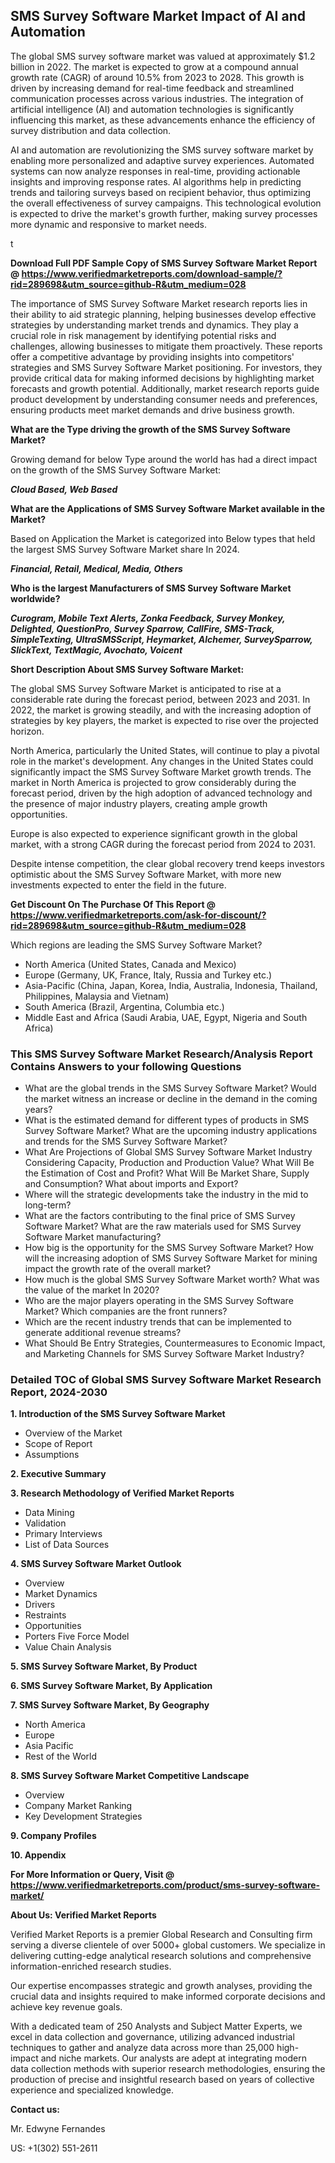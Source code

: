 <h2>SMS Survey Software Market Impact of AI and Automation</h2><p>The global SMS survey software market was valued at approximately $1.2 billion in 2022. The market is expected to grow at a compound annual growth rate (CAGR) of around 10.5% from 2023 to 2028. This growth is driven by increasing demand for real-time feedback and streamlined communication processes across various industries. The integration of artificial intelligence (AI) and automation technologies is significantly influencing this market, as these advancements enhance the efficiency of survey distribution and data collection.</p><p>AI and automation are revolutionizing the SMS survey software market by enabling more personalized and adaptive survey experiences. Automated systems can now analyze responses in real-time, providing actionable insights and improving response rates. AI algorithms help in predicting trends and tailoring surveys based on recipient behavior, thus optimizing the overall effectiveness of survey campaigns. This technological evolution is expected to drive the market's growth further, making survey processes more dynamic and responsive to market needs.</p>t</p><p id="" class=""><strong>Download Full PDF Sample Copy of SMS Survey Software Market Report @ <a href="https://www.verifiedmarketreports.com/download-sample/?rid=289698&utm_source=github-R&utm_medium=028" target="_blank">https://www.verifiedmarketreports.com/download-sample/?rid=289698&utm_source=github-R&utm_medium=028</a></strong></p><p>The importance of&nbsp;SMS Survey Software Market research reports lies in their ability to aid strategic planning, helping businesses develop effective strategies by understanding market trends and dynamics. They play a crucial role in risk management by identifying potential risks and challenges, allowing businesses to mitigate them proactively. These reports offer a competitive advantage by providing insights into competitors' strategies and SMS Survey Software Market positioning. For investors, they provide critical data for making informed decisions by highlighting market forecasts and growth potential. Additionally, market research reports guide product development by understanding consumer needs and preferences, ensuring products meet market demands and drive business growth.</p><p><strong>What are the&nbsp;Type driving the growth of the SMS Survey Software Market?</strong></p><p id="" class="">Growing demand for below Type around the world has had a direct impact on the growth of the SMS Survey Software Market:</p><em><strong>Cloud Based, Web Based</strong></em></p><strong>What are the&nbsp;Applications&nbsp;of SMS Survey Software Market available in the Market?</strong></p><p id="" class="">Based on Application the Market is categorized into Below types that held the largest SMS Survey Software Market share In 2024.</p><em><strong>Financial, Retail, Medical, Media, Others</strong></em></p><strong>Who is the largest Manufacturers of SMS Survey Software Market worldwide?</strong></p><p><em><strong>Curogram, Mobile Text Alerts, Zonka Feedback, Survey Monkey, Delighted, QuestionPro, Survey Sparrow, CallFire, SMS-Track, SimpleTexting, UltraSMSScript, Heymarket, Alchemer, SurveySparrow, SlickText, TextMagic, Avochato, Voicent</strong></em></p><p id="" class=""><strong>Short Description About SMS Survey Software Market:</strong></p><p>The global SMS Survey Software Market is anticipated to rise at a considerable rate during the forecast period, between 2023 and 2031. In 2022, the market is growing steadily, and with the increasing adoption of strategies by key players, the market is expected to rise over the projected horizon.</p><p>North America, particularly the United States, will continue to play a pivotal role in the market's development. Any changes in the United States could significantly impact the SMS Survey Software Market growth trends. The market in North America is projected to grow considerably during the forecast period, driven by the high adoption of advanced technology and the presence of major industry players, creating ample growth opportunities.</p><p>Europe is also expected to experience significant growth in the global market, with a strong CAGR during the forecast period from 2024 to 2031.</p><p>Despite intense competition, the clear global recovery trend keeps investors optimistic about the SMS Survey Software Market, with more new investments expected to enter the field in the future.</p><p id="" class=""><strong>Get Discount On The Purchase Of This Report @ <a href="https://www.verifiedmarketreports.com/ask-for-discount/?rid=289698&utm_source=github-R&utm_medium=028" target="_blank">https://www.verifiedmarketreports.com/ask-for-discount/?rid=289698&utm_source=github-R&utm_medium=028</a></strong></p>Which regions are leading the SMS Survey Software Market?</p><ul><li>North America (United States, Canada and Mexico)</li><li>Europe (Germany, UK, France, Italy, Russia and Turkey etc.)</li><li>Asia-Pacific (China, Japan, Korea, India, Australia, Indonesia, Thailand, Philippines, Malaysia and Vietnam)</li><li>South America (Brazil, Argentina, Columbia etc.)</li><li>Middle East and Africa (Saudi Arabia, UAE, Egypt, Nigeria and South Africa)</li></ul><h3 id="" class="">This SMS Survey Software Market Research/Analysis Report Contains Answers to your following Questions</h3><ul><li>What are the global trends in the SMS Survey Software Market? Would the market witness an increase or decline in the demand in the coming years?</li><li>What is the estimated demand for different types of products in SMS Survey Software Market? What are the upcoming industry applications and trends for the SMS Survey Software Market?</li><li>What Are Projections of Global SMS Survey Software Market Industry Considering Capacity, Production and Production Value? What Will Be the Estimation of Cost and Profit? What Will Be Market Share, Supply and Consumption? What about imports and Export?</li><li>Where will the strategic developments take the industry in the mid to long-term?</li><li>What are the factors contributing to the final price of SMS Survey Software Market? What are the raw materials used for SMS Survey Software Market manufacturing?</li><li>How big is the opportunity for the SMS Survey Software Market? How will the increasing adoption of SMS Survey Software Market for mining impact the growth rate of the overall market?</li><li>How much is the global SMS Survey Software Market worth? What was the value of the market In 2020?</li><li>Who are the major players operating in the SMS Survey Software Market? Which companies are the front runners?</li><li>Which are the recent industry trends that can be implemented to generate additional revenue streams?</li><li>What Should Be Entry Strategies, Countermeasures to Economic Impact, and Marketing Channels for SMS Survey Software Market Industry?</li></ul><h3 id="" class="">Detailed TOC of Global SMS Survey Software Market Research Report, 2024-2030</h3><p id="" class=""><strong>1. Introduction of the SMS Survey Software Market</strong></p><ul><li>Overview of the Market</li><li>Scope of Report</li><li>Assumptions</li></ul><p id="" class=""><strong>2. Executive Summary</strong></p><p id="" class=""><strong>3. Research Methodology of Verified Market Reports</strong></p><ul><li>Data Mining</li><li>Validation</li><li>Primary Interviews</li><li>List of Data Sources</li></ul><p id="" class=""><strong>4. SMS Survey Software Market Outlook</strong></p><ul><li>Overview</li><li>Market Dynamics</li><li>Drivers</li><li>Restraints</li><li>Opportunities</li><li>Porters Five Force Model</li><li>Value Chain Analysis</li></ul><p id="" class=""><strong>5. SMS Survey Software Market, By Product</strong></p><p id="" class=""><strong>6. SMS Survey Software Market, By Application</strong></p><p id="" class=""><strong>7. SMS Survey Software Market, By Geography</strong></p><ul><li>North America</li><li>Europe</li><li>Asia Pacific</li><li>Rest of the World</li></ul><p id="" class=""><strong>8. SMS Survey Software Market Competitive Landscape</strong></p><ul><li>Overview</li><li>Company Market Ranking</li><li>Key Development Strategies</li></ul><p id="" class=""><strong>9. Company Profiles</strong></p><p id="" class=""><strong>10. Appendix</strong></p><p id="" class=""><strong>For More Information or Query, Visit @ <a href="https://www.verifiedmarketreports.com/product/sms-survey-software-market/" target="_blank">https://www.verifiedmarketreports.com/product/sms-survey-software-market/</a></strong></p><p id="" class=""><strong>About Us: Verified Market Reports</strong></p><p id="" class="">Verified Market Reports is a premier Global Research and Consulting firm serving a diverse clientele of over 5000+ global customers. We specialize in delivering cutting-edge analytical research solutions and comprehensive information-enriched research studies.</p><p id="" class="">Our expertise encompasses strategic and growth analyses, providing the crucial data and insights required to make informed corporate decisions and achieve key revenue goals.</p><p id="" class="">With a dedicated team of 250 Analysts and Subject Matter Experts, we excel in data collection and governance, utilizing advanced industrial techniques to gather and analyze data across more than 25,000 high-impact and niche markets. Our analysts are adept at integrating modern data collection methods with superior research methodologies, ensuring the production of precise and insightful research based on years of collective experience and specialized knowledge.</p><p id="" class=""><strong>Contact us:</strong></p><p id="" class="">Mr. Edwyne Fernandes</p><p id="" class="">US: +1(302) 551-2611</p>